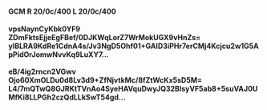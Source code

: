 #### GCM R 20/0c/400 L 20/0c/400
**vpsNaynCyKbk0YF9**<br/>**ZDmFktsEjjeEgFBef/0DJKWqLorZ7WrMokUGX9vHnZs=**<br/>**yIBLRA9KdRe1CdnA4s/Jv3NgD5Ohf01+GAID3iPHr7erCMj4Kcjcu2w1G5ApPidOrJomwNvvKq9LuXY7...**<br/><br/>
**eB/4ig2rncn2VGwv**<br/>**Ojo60XmOLDu0d8Lv3d9+ZfNjvtkMc/8fZtWcKx5sD5M=**<br/>**L4/7mQTwQ8GJRKtTVnAo4SyeHAVquDwyJQ32BlsyVF5ab8+5suVAJ0UMfKi8LLPGh2czQdLLkSwT54gd...**